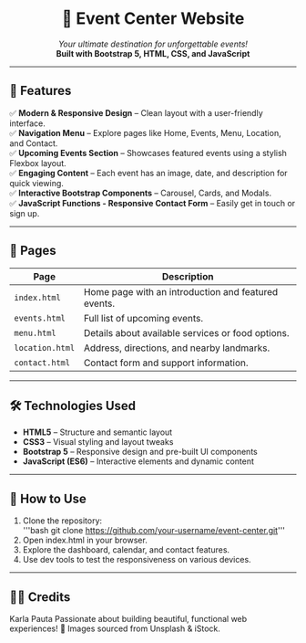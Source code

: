 <h1 align="center">🎉 Event Center Website</h1>

<p align="center">
  <em>Your ultimate destination for unforgettable events!</em><br>
  <strong>Built with Bootstrap 5, HTML, CSS, and JavaScript</strong>
</p>

---

## 🚀 Features

✅ **Modern & Responsive Design** – Clean layout with a user-friendly interface.  
✅ **Navigation Menu** – Explore pages like Home, Events, Menu, Location, and Contact.  
✅ **Upcoming Events Section** – Showcases featured events using a stylish Flexbox layout.  
✅ **Engaging Content** – Each event has an image, date, and description for quick viewing.  
✅ **Interactive Bootstrap Components** – Carousel, Cards, and Modals.  
✅ **JavaScript Functions - Responsive Contact Form** – Easily get in touch or sign up.

---

## 📌 Pages

| Page | Description |
|------|------------|
| `index.html` | Home page with an introduction and featured events. |
| `events.html` | Full list of upcoming events. |
| `menu.html` | Details about available services or food options. |
| `location.html` | Address, directions, and nearby landmarks. |
| `contact.html` | Contact form and support information. |

---

## 🛠️ Technologies Used

- **HTML5** – Structure and semantic layout  
- **CSS3** – Visual styling and layout tweaks  
- **Bootstrap 5** – Responsive design and pre-built UI components  
- **JavaScript (ES6)** – Interactive elements and dynamic content

---

## 🎯 How to Use

1. Clone the repository:  
   '''bash git clone https://github.com/your-username/event-center.git'''
2. Open index.html in your browser.
3. Explore the dashboard, calendar, and contact features.
4. Use dev tools to test the responsiveness on various devices.

---

## 👩‍💻 Credits
Karla Pauta
Passionate about building beautiful, functional web experiences!
📸 Images sourced from Unsplash & iStock.
